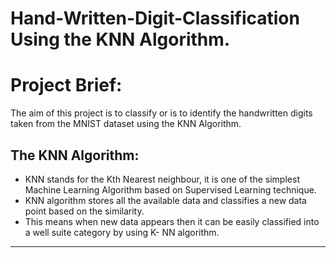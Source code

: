 # Hand-Written-Digit-Classification Using the KNN Algorithm.

# Project Brief:
The aim of this project is to classify or is to identify the handwritten digits taken from the MNIST dataset using the KNN Algorithm.

## The KNN Algorithm:
* KNN stands for the Kth Nearest neighbour, it is one of the simplest Machine Learning Algorithm based on Supervised Learning technique.
* KNN algorithm stores all the available data and classifies a new data point based on the similarity. 
* This means when new data appears then it can be easily classified into a well suite category by using K- NN algorithm. 

---
